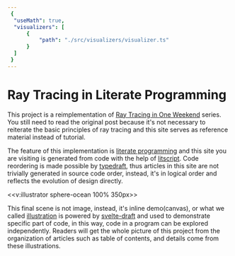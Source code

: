 ```yaml
---
 {
  "useMath": true,
  "visualizers": [
      {
          "path": "./src/visualizers/visualizer.ts"
      }
  ]
 }
---
```


# Ray Tracing in Literate Programming

This project is a reimplementation of [Ray Tracing in One Weekend](https://raytracing.github.io/) series. You still need to read the original post because it's not necessary to reiterate the basic principles of ray tracing and this site serves as reference material instead of tutorial.

The feature of this implementation is [literate programming](https://en.wikipedia.org/wiki/Literate_programming) and this site you are visiting is generated from code with the help of [litscript](https://github.com/johtela/litscript). Code reordering is made possible by [typedraft](https://github.com/mistlog/typedraft), thus articles in this site are not trivially generated in source code order, instead, it's in logical order and reflects the evolution of design directly.

<<v:illustrator sphere-ocean 100% 350px>>

This final scene is not image, instead, it's inline demo(canvas), or what we called [illustration](./src/illustrations/index.html) is powered by [svelte-draft](https://github.com/mistlog/svelte-draft) and used to demonstrate specific part of code, in this way, code in a program can be explored independently. Readers will get the whole picture of this project from the organization of articles such as table of contents, and details come from these illustrations.